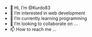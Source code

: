 - 👋 Hi, I’m @Kurdo83
- 👀 I’m interested in web development
- 🌱 I’m currently learning programming
- 💞️ I’m looking to collaborate on ...
- 📫 How to reach me ...

<!---
Kurdo83/Kurdo83 is a ✨ special ✨ repository because its `README.md` (this file) appears on your GitHub profile.
You can click the Preview link to take a look at your changes.
--->
